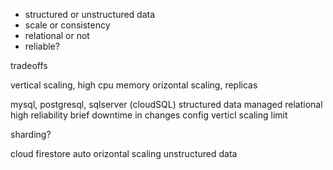 + structured or unstructured data
+ scale or consistency
+ relational or not
+ reliable?


tradeoffs

vertical scaling, high cpu memory
orizontal scaling, replicas



mysql, postgresql, sqlserver  (cloudSQL)
structured data
managed
relational
high reliability
brief downtime in changes config
verticl scaling limit

sharding?


cloud firestore
auto orizontal scaling
unstructured data
